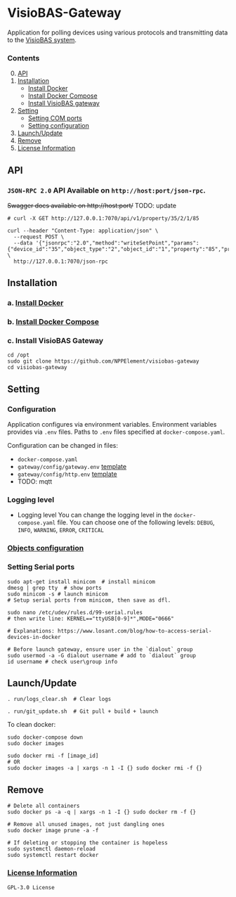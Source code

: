 # VisioBAS-Gateway

Application for polling devices using various protocols and transmitting data to
the [VisioBAS system](https://github.com/NPPElement/visiobas-broker).

### Contents
0. [API](#API)
1. [Installation](#Installation)
    - [Install Docker](#a-Install-Docker)
    - [Install Docker Compose](#b-Install-Docker-Compose)
    - [Install VisioBAS gateway](#c-Install-VisioBAS-Gateway)
2. [Setting](#Setting)
    - [Setting COM ports](#Setting-Serial-ports)
    - [Setting configuration](#Setting-configuration)
3. [Launch/Update](#LaunchUpdate)
4. [Remove](#Remove)
5. [License Information](#License-Information)

## API

### `JSON-RPC 2.0` API Available on `http://host:port/json-rpc`.

~~Swagger docs available on http://host:port/~~ TODO: update

```shell
# curl -X GET http://127.0.0.1:7070/api/v1/property/35/2/1/85

curl --header "Content-Type: application/json" \
  --request POST \
  --data '{"jsonrpc":"2.0","method":"writeSetPoint","params":{"device_id":"35","object_type":"2","object_id":"1","property":"85","priority":"10","index":"-1","tag":"9","value":"40"},"id":""}' \
  http://127.0.0.1:7070/json-rpc
```

## Installation

### a. [Install Docker](https://docs.docker.com/engine/install/)

### b. [Install Docker Compose](https://docs.docker.com/compose/install/)

### c. Install VisioBAS Gateway

```shell
cd /opt
sudo git clone https://github.com/NPPElement/visiobas-gateway
cd visiobas-gateway
```

## Setting

### Configuration

Application configures via environment variables. 
Environment variables provides via `.env` files.
Paths to `.env` files specified at `docker-compose.yaml`.

Configuration can be changed in files:
  - `docker-compose.yaml`
  - `gateway/config/gateway.env` [template](/config/templates/gateway.env)
  - `gateway/config/http.env` [template](/config/templates/http.env)
  - TODO: mqtt

### Logging level

- Logging level You can change the logging level in the `docker-compose.yaml` file. You can
  choose one of the following levels: `DEBUG`, `INFO`, `WARNING`, `ERROR`, `CRITICAL`

### [Objects configuration](/docs/properties_ru.md)

### Setting Serial ports

```shell
sudo apt-get install minicom  # install minicom
dmesg | grep tty  # show ports
sudo minicom -s # launch minicom
# Setup serial ports from minicom, then save as dfl.

sudo nano /etc/udev/rules.d/99-serial.rules
# then write line: KERNEL=="ttyUSB[0-9]*",MODE="0666"

# Explanations: https://www.losant.com/blog/how-to-access-serial-devices-in-docker

# Before launch gateway, ensure user in the `dialout` group
sudo usermod -a -G dialout username # add to `dialout` group
id username # check user\group info
```

## Launch/Update

```shell
. run/logs_clear.sh  # Clear logs

. run/git_update.sh  # Git pull + build + launch
```

To clean docker:

```shell
sudo docker-compose down 
sudo docker images

sudo docker rmi -f [image_id]
# OR
sudo docker images -a | xargs -n 1 -I {} sudo docker rmi -f {}
```

## Remove

```shell
# Delete all containers
sudo docker ps -a -q | xargs -n 1 -I {} sudo docker rm -f {}

# Remove all unused images, not just dangling ones
sudo docker image prune -a -f

# If deleting or stopping the container is hopeless
sudo systemctl daemon-reload
sudo systemctl restart docker
```

### [License Information](/LICENSE)

`GPL-3.0 License`
